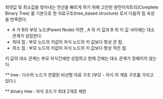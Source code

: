최댓값 및 최소값을 찾아내는 연산을 빠르게 하기 위해 고안된 완전이지트리(Complete Binary Tree) 를 기본으로 한 자료구조(tree_based structure) 로서 다음의 힙 속성을 만족한다.
- A 가 B의 부모 노드(Parent Node) 이면 , A 의 키 값과 B 의 키 값 사이에는 대소 관계가 성립한다.
- 최대 힙 : 부모 노드의 키값이 자식 노드의 키 값보다 항상 큰 힙.
- 최소 힙 : 부모 노드의 키값이 자식 노드의 키 값보다 항상 작은 힙.

키 값의 대소 관계는 부모 자식간에만 성립하고 현제 간에는 대소 관계가 정해지지 않는다.

** tree : 다수의 노드가 연결된 비선형 자료 구조 (부모 - 자식 의 계층 구조를 가지고 있다.)

** binary tree : 자식 조드가 최대 2개로 제한

